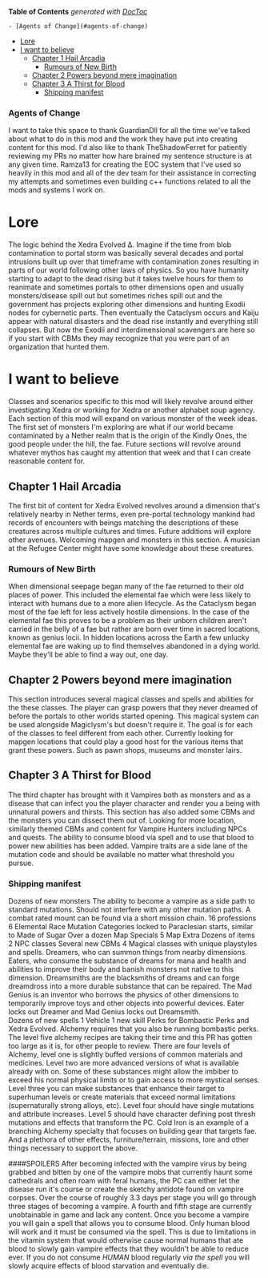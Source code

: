 <!-- START doctoc generated TOC please keep comment here to allow auto update -->
<!-- DON'T EDIT THIS SECTION, INSTEAD RE-RUN doctoc TO UPDATE -->
**Table of Contents**  *generated with [DocToc](https://github.com/thlorenz/doctoc)*

    - [Agents of Change](#agents-of-change)
- [Lore](#lore)
- [I want to believe](#i-want-to-believe)
  - [Chapter 1 Hail Arcadia](#chapter-1-hail-arcadia)
    - [Rumours of New Birth](#rumours-of-new-birth)
  - [Chapter 2 Powers beyond mere imagination](#chapter-2-powers-beyond-mere-imagination)
  - [Chapter 3 A Thirst for Blood](#chapter-3-a-thirst-for-blood)
    - [Shipping manifest](#shipping-manifest)

<!-- END doctoc generated TOC please keep comment here to allow auto update -->

### Agents of Change
I want to take this space to thank GuardianDll for all the time we've talked about what to do in this mod and the work they have put into creating content for this mod.  I'd also like to thank TheShadowFerret for patiently reviewing my PRs no matter how hare brained my sentence structure is at any given time.  Ramza13 for creating the EOC system that I've used so heavily in this mod and all of the dev team for their assistance in correcting my attempts and sometimes even building c++ functions related to all the mods and systems I work on.

# Lore
The logic behind the Xedra Evolved Δ.  Imagine if the time from blob contamination to portal storm was basically several decades and portal intrusions built up over that timeframe with contamination zones resulting in parts of our world following other laws of physics.  So you have humanity starting to adapt to the dead rising but it takes twelve hours for them to reanimate and sometimes portals to other dimensions open and usually monsters/disease spill out but sometimes riches spill out and the government has projects exploring other dimensions and hunting Exodii nodes for cybernetic parts.
Then eventually the Cataclysm occurs and Kaiju appear with natural disasters and the dead rise instantly and everything still collapses. But now the Exodii and interdimensional scavengers are here so if you start with CBMs they may recognize that you were part of an organization that hunted them.
# I want to believe
Classes and scenarios specific to this mod will likely revolve around either investigating Xedra or working for Xedra or another alphabet soup agency.  Each section of this mod will expand on various monster of the week ideas.   The first set of monsters I'm exploring are what if our world became contaminated by a Nether realm that is the origin of the Kindly Ones, the good people under the hill, the fae.  Future sections will revolve around whatever mythos has caught my attention that week and that I can create reasonable content for.   

## Chapter 1 Hail Arcadia
The first bit of content for Xedra Evolved revolves around a dimension that's relatively nearby in Nether terms, even pre-portal technology mankind had records of encounters with beings matching the descriptions of these creatures across multiple cultures and times.  Future additions will explore other avenues.  Welcoming mapgen and monsters in this section. A musician at the Refugee Center might have some knowledge about these creatures. 
### Rumours of New Birth
When dimensional seepage began many of the fae returned to their old places of power.  This included the elemental fae which were less likely to interact with humans due to a more alien lifecycle.  As the Cataclysm began most of the fae left for less actively hostile dimensions.  In the case of the elemental fae this proves to be a problem as their unborn children aren't carried in the belly of a fae but rather are born over time in sacred locations, known as genius locii.  In hidden locations across the Earth a few unlucky elemental fae are waking up to find themselves abandoned in a dying world.  Maybe they'll be able to find a way out, one day.  

## Chapter 2 Powers beyond mere imagination
This section introduces several magical classes and spells and abilities for the these classes.  The player can grasp powers that they never dreamed of before the portals to other worlds started opening.  This magical system can be used alongside Magiclysm's but doesn't require it. The goal is for each of the classes to feel different from each other.  Currently looking for mapgen locations that could play a good host for the various items that grant these powers.  Such as pawn shops, museums and monster lairs.

## Chapter 3 A Thirst for Blood
The third chapter has brought with it Vampires both as monsters and as a disease that can infect you the player character and render you a being with unnatural powers and thirsts.  This section has also added some CBMs and the monsters you can dissect them out of.   Looking for more location, similarly themed CBMs and content for Vampire Hunters including NPCs and quests. The ability to consume blood via spell and to use that blood to power new abilities has been added.  Vampire traits are a side lane of the mutation code and should be available no matter what threshold you pursue.

### Shipping manifest
Dozens of new monsters
The ability to become a vampire as a side path to standard mutations.  Should not interfere with any other mutation paths.
A combat rated mount can be found via a short mission chain.
16 professions
6 Elemental Race Mutation Categories locked to Paraclesian starts, similar to Made of Sugar
Over a dozen Map Specials
5 Map Extra
Dozens of items
2 NPC classes
Several new CBMs
4 Magical classes with unique playstyles and spells.  Dreamers, who can summon things from nearby dimensions.  Eaters, who consume the substance of dreams for mana and health and abilities to improve their body and banish monsters not native to this dimension.  Dreamsmiths are the blacksmiths of dreams and can forge dreamdross into a more durable substance that can be repaired.  The Mad Genius is an inventor who borrows the physics of other dimensions to temporarily improve toys and other objects into powerful devices.  Eater locks out Dreamer and Mad Genius locks out Dreamsmith.  
Dozens of new spells
1 Vehicle
1 new skill
Perks for Bombastic Perks and Xedra Evolved.
Alchemy requires that you also be running bombastic perks. The level five alchemy recipes are taking their time and this PR has gotten too large as it is, for other people to review. There are four levels of Alchemy, level one is slightly buffed versions of common materials and medicines. Level two are more advanced versions of what is available already with on. Some of these substances might allow the imbiber to exceed his normal physical limits or to gain access to more mystical senses. Level three you can make substances that enhance their target to superhuman levels or create materials that exceed normal limitations (supernaturally strong alloys, etc). Level four should have single mutations and attribute increases. Level 5 should have character defining post thresh mutations and effects that transform the PC. Cold Iron is an example of a branching Alchemy specialty that focuses on building gear that targets fae.
And a plethora of other effects, furniture/terrain, missions, lore and other things necessary to support the above.






















####SPOILERS
After becoming infected with the vampire virus by being grabbed and bitten by one of the vampire mobs that currently haunt some cathedrals and often roam with feral humans, the PC can either let the disease run it's course or create the sketchy antidote found on vampire corpses.  Over the course of roughly 3.3 days per stage you will go through three stages of becoming a vampire.  A fourth and fifth stage are currently unobtainable in game and lack any content.  Once you become a vampire you will gain a spell that allows you to consume blood.  Only human blood will work and it must be consumed via the spell.  This is due to limitations in the vitamin system that would otherwise cause normal humans that ate blood to slowly gain vampire effects that they wouldn't be able to reduce ever.  If you do not consume *HUMAN* blood regularly *via the spell*  you will slowly acquire effects of blood starvation and eventually die.
